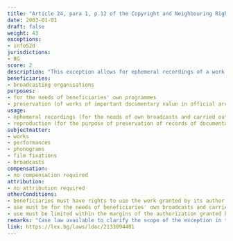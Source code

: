 ```yaml
---
title: "Article 24, para 1, p.12 of the Copyright and Neighbouring Rights Law (Член 24, ал.1, т.12 от Закона за авторското право и сродните му права)"
date: 2003-01-01 
draft: false
weight: 43
exceptions:
- info52d
jurisdictions:
- BG
score: 2
description: "This exception allows for ephemeral recordings of a work by broadcasting organisations, to whom the author has granted the right to use the work, carried out by their own technical devices and for the needs of their own broadcasts within the margins of the granted authorization. The exception also allows for the reproduction for the purpose of preservation of records of important documentary value in official archives." 
beneficiaries:
- broadcasting organisations 
purposes: 
- for the needs of beneficiaries' own programmes
- preservation (of works of important documentary value in official archives)
usage:
- ephemeral recordings (for the needs of own broadcasts and carried out by own technical devices)
- reproduction (for the purpose of preservation of records of documentary value)
subjectmatter:
- works
- performances
- phonograms
- film fixations
- broadcasts
compensation:
- no compensation required
attribution: 
- no attribution required
otherConditions: 
- beneficiaries must have rights to use the work granted by its author
- use must be for the needs of beneficiaries' own broadcasts and carried out by own technical devices (for ephemeral recordings)
- use must be limited within the margins of the authorization granted by the author to the broadcaster (for ephemeral recordings)
remarks: "Case law available to clarify the scope of the exception in terms of type of usage - reproduction, but not communication to the public and making available to the public. The exception extends to performers (Article 84), phonograms producers (Art. 90), film producers (Art.90v) and broadcasting organisations (Art. 93)."
link: https://lex.bg/laws/ldoc/2133094401
---
```

